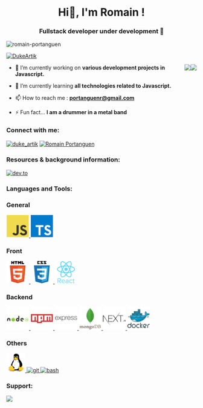 <h1 align="center">Hi👋, I'm Romain !</h1>
<h3 align="center">Fullstack developer under development 🌱</h3>

<p align="left"> <img src="https://komarev.com/ghpvc/?username=romain-portanguen&label=Profile%20views&color=0e75b6&style=flat" alt="romain-portanguen" /> </p>

<p align="left"> <a href="https://twitter.com/DukeArtik" target="blank"><img src="https://img.shields.io/twitter/follow/DukeArtik?logo=twitter&style=for-the-badge" alt="DukeArtik" /></a> </p>

<img align="right"
 src="https://github-readme-stats.vercel.app/api?username=Romain-Portanguen&count_private=true&show_icons=true&theme=github_dark">

<img align="right"
src="https://media.giphy.com/media/qgQUggAC3Pfv687qPC/giphy.gif">
 
- 🔭 I’m currently working on **various development projects in Javascript.**

- 🌱 I’m currently learning **all technologies related to Javascript.**

- 📫 How to reach me : **portanguenr@gmail.com**

- ⚡ Fun fact... **I am a drummer in a metal band**

<h3 align="left">Connect with me:</h3>
<p align="left">
<a href="https://twitter.com/DukeArtik" target="blank"><img align="center" src="https://raw.githubusercontent.com/rahuldkjain/github-profile-readme-generator/master/src/images/icons/Social/twitter.svg" alt="duke_artik" height="30" width="40" /></a>
<a href="https://www.linkedin.com/in/romain-portanguen-a9b0771b7" target="blank"><img align="center" src="https://raw.githubusercontent.com/rahuldkjain/github-profile-readme-generator/master/src/images/icons/Social/linked-in-alt.svg" alt="Romain Portanguen" height="30" width="40" /></a>
</p>

<h3 align="left">Resources & background information:</h3>
<p align="left">
<a href="https://dev.to/" target="blank"><img src="https://img.shields.io/badge/dev.to-0A0A0A?style=for-the-badge&logo=dev.to&logoColor=white" alt="dev.to" /></a>
</p>

<h3 align="left">Languages and Tools:</h3>

<h3 align="left">General</h3>

<a href="https://developer.mozilla.org/en-US/docs/Web/JavaScript" target="_blank"> <img src="https://raw.githubusercontent.com/devicons/devicon/master/icons/javascript/javascript-original.svg" alt="javascript" width="60" height="60"/> </a>
<a href="https://www.typescriptlang.org/" target="_blank"> <img src="https://raw.githubusercontent.com/devicons/devicon/master/icons/typescript/typescript-original.svg" alt="typescript" width="60" height="60"/> </a>

<h3 align="left">Front</h3>

<a href="https://developer.mozilla.org/fr/docs/Glossary/HTML5" target="_blank"> <img src="https://raw.githubusercontent.com/devicons/devicon/master/icons/html5/html5-original-wordmark.svg" alt="html5" width="60" height="60"/> </a>
<a href="https://developer.mozilla.org/fr/docs/Web/CSS" target="_blank"> <img src="https://raw.githubusercontent.com/devicons/devicon/master/icons/css3/css3-original-wordmark.svg" alt="css3" width="60" height="60"/> </a>
<a href="https://reactjs.org/" target="_blank"> <img src="https://raw.githubusercontent.com/devicons/devicon/master/icons/react/react-original-wordmark.svg" alt="reactjs" width="60" height="60"/> </a>

<h3 align="left">Backend</h3>

<a href="https://nodejs.org" target="_blank"> <img src="https://raw.githubusercontent.com/devicons/devicon/master/icons/nodejs/nodejs-original-wordmark.svg" alt="nodejs" width="60" height="60"/> </a>
<a href="https://www.npmjs.com/" target="_blank"> <img src="https://raw.githubusercontent.com/devicons/devicon/master/icons/npm/npm-original-wordmark.svg" alt="npm" width="60" height="60"/> </a>
<a href="https://expressjs.com" target="_blank"> <img src="https://raw.githubusercontent.com/devicons/devicon/master/icons/express/express-original-wordmark.svg" alt="express" width="60" height="60"/> </a>
<a href="https://sql.sh/" target="_blank"> <img src="https://raw.githubusercontent.com/devicons/devicon/master/icons/mongodb/mongodb-original-wordmark.svg" alt="mongodb" width="60" height="60"/> </a>
<a href="https://nextjs.org/" target="_blank"> <img src="https://raw.githubusercontent.com/devicons/devicon/master/icons/nextjs/nextjs-original-wordmark.svg" alt="nextjs" width="60" height="60"/> </a>
<a href="https://www.docker.com/" target="_blank"> <img src="https://raw.githubusercontent.com/devicons/devicon/master/icons/docker/docker-original-wordmark.svg" alt="docker" width="60" height="60"/> </a>

<h3 align="left">Others</h3>

<a href="https://www.linux.org/" target="_blank"> <img src="https://raw.githubusercontent.com/devicons/devicon/master/icons/linux/linux-original.svg" alt="linux" width="50" height="50"/> </a>
<a href="https://git-scm.com/" target="_blank"> <img src="https://www.vectorlogo.zone/logos/git-scm/git-scm-icon.svg" alt="git" width="50" height="50"/> </a>
<a href="https://www.gnu.org/software/bash/" target="_blank"> <img src="https://www.vectorlogo.zone/logos/gnu_bash/gnu_bash-icon.svg" alt="bash" width="50" height="50"/> </a>
                                           
<h3 align="left">Support:</h3>
<p><a href="https://www.buymeacoffee.com/romainport"><img src="https://img.buymeacoffee.com/button-api/?text=Buy me a coffee&emoji=&slug=romainport&button_colour=5F7FFF&font_colour=ffffff&font_family=Poppins&outline_colour=000000&coffee_colour=FFDD00" /></a></p><br><br>
